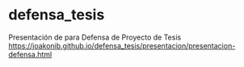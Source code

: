 # defensa_tesis
Presentación de para Defensa de Proyecto de Tesis
https://joakonib.github.io/defensa_tesis/presentacion/presentacion-defensa.html 